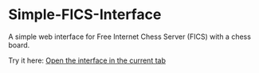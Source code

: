 # Simple-FICS-Interface

A simple web interface for Free Internet Chess Server (FICS) with a chess board.

Try it here:
<a href="https://cday-with-ai.github.io/Simple-FICS-Interface/">Open the interface in the current tab</a>

